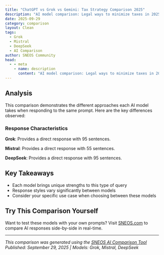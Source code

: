 ```yaml
---
title: "ChatGPT vs Grok vs Gemini: Tax Strategy Comparison 2025"
description: "AI model comparison: Legal ways to minimize taxes in 2025 - create a comprehensive tax optimization strategy..."
date: 2025-09-29
category: comparison
layout: Clean
tags:
  - Grok
  - Mistral
  - DeepSeek
  - AI Comparison
author: SNEOS Community
head:
  - - meta
    - name: description
      content: "AI model comparison: Legal ways to minimize taxes in 2025 - create a comprehensive tax optimization strategy..."
---
```


<ChatComparison
  title="ChatGPT vs Grok vs Gemini: Tax Strategy Comparison 2025"
  prompt="Legal ways to minimize taxes in 2025 - create a comprehensive tax optimization strategy"
  :responses='{
    "Grok": "Minimizing taxes in a legal and ethical manner requires careful planning, understanding of current tax laws, and often the assistance of a qualified tax professional. As I\u2019m addressing this question in 2023, I\u2019ll provide a comprehensive tax optimization strategy based on existing U.S. tax principles and reasonable projections for 2025. Note that tax laws can change due to new legislation, so it\u2019s critical to stay updated on IRS regulations and consult with a CPA or tax advisor for personalized advice. Below is a detailed strategy that focuses on federal income taxes for individuals and small business owners, with considerations for potential changes by 2025. This strategy assumes no major legislative overhaul but accounts for the expiration of certain provisions from the Tax Cuts and Jobs Act (TCJA) in 2025.\n\n---\n\n### **1. Understand the 2025 Tax Landscape**\nBefore diving into specific strategies, let\u2019s set the context. The TCJA, enacted in 2017, is set to expire at the end of 2025, which could result in the following changes unless Congress acts:\n- **Individual Tax Rates**: Post-2025, tax brackets may revert to pre-TCJA levels, meaning higher rates for most brackets (e.g., the top rate could return to 39.6% from 37%).\n- **Standard Deduction**: The higher standard deduction (currently $13,850 for single filers and $27,700 for married filing jointly in 2023, adjusted for inflation) may revert to lower levels.\n- **Itemized Deductions**: Caps on deductions like state and local taxes (SALT, currently $10,000) may be lifted, making itemizing more attractive for high-income earners in high-tax states.\n- **Child Tax Credit (CTC)**: Expanded credits under TCJA or temporary COVID-era relief may shrink, reducing benefits for families.\n- **Estate Tax**: The current high exemption ($12.92 million per individual in 2023, inflation-adjusted) may drop to around $5-6 million, impacting wealth transfer planning.\n\nWith this in mind, the goal is to reduce taxable income, maximize deductions and credits, and defer or shift income where possible.\n\n---\n\n### **2. Core Tax Optimization Strategies for Individuals**\n#### **A. Maximize Retirement Contributions**\n- **401(k) and 403(b) Plans**: Contribute the maximum allowed to employer-sponsored retirement plans. In 2023, the limit is $22,500 (plus $7,500 catch-up for those 50\u002B). Limits are typically adjusted for inflation, so expect a slight increase by 2025. Pre-tax contributions reduce your taxable income dollar-for-dollar.\n- **Traditional IRA**: If eligible (income limits apply if you have an employer plan), contribute up to $6,500 (2023 limit, plus $1,000 catch-up for 50\u002B). This also lowers taxable income.\n- **Roth IRA Conversions**: If tax rates are expected to rise post-2025, consider converting a portion of a Traditional IRA to a Roth IRA in earlier years at a lower rate. Pay taxes now on the converted amount to avoid higher future rates. However, balance this with your current cash flow needs.\n\n#### **B. Leverage Health Savings Accounts (HSAs)**\n- If you have a high-deductible health plan (HDHP), contribute to an HSA. In 2023, limits are $3,850 for individuals and $7,750 for families (plus $1,000 catch-up for 55\u002B). Contributions are pre-tax, grow tax-free, and withdrawals for qualified medical expenses are tax-free. By 2025, if you don\u2019t need the funds for medical expenses, let the account grow as a supplemental retirement fund (after age 65, non-medical withdrawals are taxed as income but without penalty).\n\n#### **C. Optimize Deductions and Credits**\n- **Standard vs. Itemized Deductions**: If the standard deduction decreases post-2025, itemizing may become more beneficial. Track expenses for:\n  - **Mortgage Interest**: Deductible on loans up to $750,000 (current TCJA limit; may revert to $1 million post-2025).\n  - **Charitable Contributions**: Donate cash or appreciated assets (stocks, real estate) to charities. Donating appreciated assets avoids capital gains tax while providing a deduction based on fair market value.\n  - **Medical Expenses**: Deductible if they exceed 7.5% of adjusted gross income (AGI), though this threshold could change.\n  - **SALT Deduction**: If the $10,000 cap is lifted post-2025, high earners in states like NY or CA can deduct more property and state income taxes.\n- **Bunch Deductions**: If itemizing, consider \u201Cbunching\u201D deductible expenses (e.g., charitable donations or medical expenses) into a single year to exceed the standard deduction threshold, then take the standard deduction in alternate years.\n- **Energy Credits**: Take advantage of credits for energy-efficient home improvements (e.g., solar panels) under the Inflation Reduction Act, which extends through 2032 with up to 30% credits on qualifying costs.\n- **Education Credits**: Use the American Opportunity Tax Credit (up to $2,500 per student) or Lifetime Learning Credit (up to $2,000) for qualifying educational expenses if applicable.\n\n#### **D. Manage Capital Gains and Investment Income**\n- **Harvest Losses**: Sell underperforming investments to offset capital gains. If losses exceed gains, deduct up to $3,000 annually against ordinary income, carrying over excess losses to future years.\n- **Delay Gains**: If possible, defer realizing large capital gains until a year when your income (and tax rate) is lower, or hold assets long-term to qualify for lower rates (0%, 15%, or 20% based on income).\n- **Opportunity Zones**: Invest capital gains in Qualified Opportunity Funds (QOFs) to defer taxes on gains until 2026 or longer, with potential tax reductions if held for 5-7 years.\n- **529 Plans**: Use 529 college savings plans for education expenses (tax-free growth and withdrawals for qualified costs). Some states offer state tax deductions for contributions.\n\n#### **E. Income Shifting and Deferral**\n- **Timing Income**: If self-employed or expecting a bonus, defer income to a lower-tax year (e.g., delay invoicing clients until January 2026 if rates drop or your income falls).\n- **Family Income Shifting**: Transfer income-producing assets (e.g., stocks) to family members in lower tax brackets (e.g., children or spouse), but be mindful of the \u201Ckiddie tax\u201D rules, which tax unearned income of minors at parental rates above a threshold ($2,300 in 2023).\n\n---\n\n### **3. Tax Strategies for Small Business Owners**\n#### **A. Choose the Right Business Structure**\n- **Sole Proprietorship/Partnership**: Simple but no personal liability protection; income is taxed at personal rates.\n- **S-Corp**: Elect S-Corp status to avoid self-employment tax on a portion of income (pay yourself a reasonable salary, then take remaining profits as distributions). However, payroll taxes apply to the salary.\n- **C-Corp**: If reinvesting profits, a C-Corp\u2019s flat 21% rate (post-TCJA) may be lower than personal rates, though double taxation applies on dividends. Consider this if personal rates rise post-2025.\n\n#### **B. Maximize Business Deductions**\n- **Section 179 Deduction**: Deduct the full cost of qualifying equipment or software purchases (up to $1.16 million in 2023, adjusted for inflation) in the year of purchase rather than depreciating over time.\n- **Bonus Depreciation**: Under TCJA, 100% bonus depreciation is available through 2022, phasing down to 80% in 2023, 60% in 2024, etc. By 2025, it may be lower, so plan major purchases accordingly.\n- **Home Office Deduction**: If working from home, claim a portion of rent, utilities, and internet based on the square footage used exclusively for business. Use the simplified method ($5 per square foot, up to 300 sq ft) if tracking expenses is cumbersome.\n- **Retirement Plans**: Set up a Solo 401(k) (up to $66,000 in 2023, plus catch-up) or SEP IRA (up to 25% of net earnings, max $66,000) to defer income and reduce taxable profits.\n\n#### **C. Qualified Business Income (QBI) Deduction**\n- Under TCJA, pass-through entities (S-Corps, partnerships, sole proprietors) may deduct up to 20% of qualified business income, subject to income limits and phase-outs (e.g., $182,100 for single filers in 2023). This deduction expires post-2025 unless extended, so maximize it in earlier years if eligible by keeping taxable income below phase-out thresholds.\n\n#### **D. Hiring Incentives**\n- **Work Opportunity Tax Credit (WOTC)**: Claim credits for hiring employees from targeted groups (e.g., veterans, ex-felons), up to $9,600 per employee depending on qualifications.\n- **Employee Retention Credit (ERC)**: If still available or extended by 2025, claim credits for retaining employees during economic hardship (check IRS updates for eligibility).\n\n---\n\n### **4. Estate and Wealth Transfer Planning**\nWith the potential reduction in estate tax exemption post-2025, act early if you have significant assets:\n- **Gift Assets Now**: Use the annual gift tax exclusion ($17,000 per recipient in 2023, adjusted for inflation) to transfer wealth to heirs tax-free. You can also pay for medical or educational expenses directly without counting toward the limit.\n- **Utilize Lifetime Exemption**: If your estate exceeds the future exemption (potentially $5-6 million), make large gifts now under the current higher exemption to lock",
    "Mistral": "Creating a comprehensive tax optimization strategy for 2025 involves leveraging various legal methods to minimize your tax liability. Here are some key strategies to consider:\n\n### 1. **Tax Planning and Timing**\n   - **Income Deferral**: Delay receiving income until the following year if you expect to be in a lower tax bracket.\n   - **Accelerate Deductions**: Pay deductible expenses before the end of the year to reduce your taxable income.\n   - **Tax-Loss Harvesting**: Sell investments at a loss to offset gains realized by selling other investments.\n\n### 2. **Retirement Savings**\n   - **Contribute to Retirement Accounts**: Maximize contributions to 401(k)s, IRAs, and other retirement plans to reduce taxable income.\n   - **Roth Conversions**: Consider converting traditional IRAs to Roth IRAs if you expect higher tax rates in the future.\n\n### 3. **Investment Strategies**\n   - **Tax-Efficient Investments**: Invest in municipal bonds, which are generally exempt from federal taxes and sometimes state taxes.\n   - **Dividend Reinvestment**: Reinvest dividends to avoid paying taxes on the income until the shares are sold.\n   - **Qualified Dividends**: Hold investments long enough to qualify for lower tax rates on dividends.\n\n### 4. **Business Owners**\n   - **Business Deductions**: Maximize legitimate business expenses to reduce taxable income.\n   - **Section 179 Deduction**: Take advantage of the Section 179 deduction to write off the full purchase price of qualifying equipment and software.\n   - **Home Office Deduction**: If you work from home, deduct a portion of your home expenses.\n\n### 5. **Real Estate**\n   - **Mortgage Interest Deduction**: Deduct mortgage interest on your primary residence.\n   - **Property Tax Deduction**: Deduct property taxes paid on your primary residence.\n   - **Depreciation**: If you own rental properties, take advantage of depreciation deductions.\n\n### 6. **Healthcare**\n   - **Health Savings Accounts (HSAs)**: Contribute to an HSA if you have a high-deductible health plan. Contributions are tax-deductible, and withdrawals for qualified medical expenses are tax-free.\n   - **Medical Expense Deduction**: Deduct medical expenses that exceed a certain percentage of your adjusted gross income.\n\n### 7. **Education**\n   - **529 Plans**: Contribute to a 529 plan for education savings. Contributions grow tax-free, and withdrawals for qualified education expenses are tax-free.\n   - **Education Tax Credits**: Take advantage of the American Opportunity Tax Credit and the Lifetime Learning Credit.\n\n### 8. **Charitable Giving**\n   - **Donations**: Make charitable donations to reduce taxable income. Consider donating appreciated assets to avoid capital gains tax.\n   - **Donor-Advised Funds**: Use a donor-advised fund to bunch charitable contributions and maximize deductions.\n\n### 9. **Family and Gifting**\n   - **Gift Tax Exclusion**: Utilize the annual gift tax exclusion to transfer wealth to family members without incurring gift taxes.\n   - **Estate Planning**: Implement estate planning strategies to minimize estate taxes, such as setting up trusts.\n\n### 10. **International Considerations**\n   - **Foreign Tax Credits**: If you have foreign income, take advantage of foreign tax credits to offset U.S. taxes.\n   - **Tax Treaties**: Utilize tax treaties to avoid double taxation on income earned abroad.\n\n### 11. **Professional Advice**\n   - **Tax Advisor**: Consult with a tax advisor or accountant to tailor a strategy to your specific situation.\n   - **Financial Planner**: Work with a financial planner to integrate tax planning with your overall financial goals.\n\n### 12. **Stay Informed**\n   - **Tax Law Changes**: Keep up-to-date with any changes in tax laws that may affect your strategy.\n   - **Educational Resources**: Utilize educational resources and seminars to stay informed about new tax-saving opportunities.\n\n### Implementation Plan\n1. **Assess Current Situation**: Review your current financial and tax situation.\n2. **Set Goals**: Define your tax optimization goals.\n3. **Develop Strategy**: Create a detailed plan incorporating the strategies mentioned above.\n4. **Monitor and Adjust**: Regularly review and adjust your strategy as needed.\n\nBy implementing a combination of these strategies, you can effectively minimize your tax liability in 2025 while staying compliant with tax laws.",
    "DeepSeek": "Of course. Here is a comprehensive tax optimization strategy for 2025, focusing entirely on legal and proactive methods. This guide is structured from foundational principles to advanced tactics.\n\n***\n\n### **Important Disclaimer**\nI am an AI assistant and not a licensed tax professional. This information is for educational purposes only. Tax laws are complex and change frequently. **You must consult with a qualified CPA or tax advisor** to develop a personalized plan based on your specific financial situation.\n\n---\n\n## **A Foundational Mindset for Tax Optimization**\n\nBefore diving into strategies, understand these core principles:\n\n1.  **Tax Avoidance vs. Tax Evasion:** Avoidance is the legal use of the tax code to minimize your liability. Evasion is illegal concealment or misrepresentation. This guide focuses solely on avoidance.\n2.  **It\u0027s a Year-Round Process:** The most effective strategies are implemented throughout the year, not just in December.\n3.  **Marginal Tax Rates:** The US has a progressive tax system. Your income is taxed in brackets. The goal is often to reduce your *taxable income*, which can move you into a lower bracket, saving you money on your highest-earning dollars.\n\n---\n\n## **Part 1: The Employee\u0027s Playbook (W-2 Income)**\n\nIf you are a salaried employee, your primary levers are retirement plans and itemized deductions.\n\n### **1. Maximize Tax-Advantaged Retirement Accounts**\nThis is the most powerful tool for most employees.\n\n*   **401(k), 403(b), or TSP:**\n    *   **Contribute the Maximum:** For 2024, the limit is $23,000 ($30,500 if 50 or older). While 2025 limits aren\u0027t finalized yet, they are expected to increase slightly with inflation. Aim for the maximum.\n    *   **Get the Employer Match:** This is free money and an instant 100% return on your investment.\n*   **Health Savings Account (HSA):** If you have a High-Deductible Health Plan (HDHP), this is the **best account available**.\n    *   **Triple Tax Advantage:** Contributions are tax-deductible, growth is tax-free, and withdrawals for qualified medical expenses are tax-free.\n    *   **Contribute the Max:** For 2024, it\u0027s $4,150 for individuals and $8,300 for families. Unused funds roll over indefinitely.\n*   **Traditional IRA:** Contributions may be tax-deductible if you (or your spouse) are not covered by a retirement plan at work, or if your income is below certain limits.\n\n### **2. Leverage Other Pre-Tax Benefits**\n*   **Flexible Spending Accounts (FSA):** Use these for dependent care or medical expenses. Contributions are pre-tax. Remember the \u0022use-it-or-lose-it\u0022 rule.\n*   **Commuter Benefits:** Pay for public transit or parking with pre-tax dollars.\n\n### **3. Strategic Charitable Giving (If You Itemize)**\nIf your total itemized deductions (including charitable gifts) exceed the standard deduction ($14,600 Single, $29,200 Married Filing Jointly in 2024), this becomes powerful.\n*   **Donate Appreciated Stock:** Donate stocks held for more than one year. You get to deduct the fair market value and avoid paying capital gains tax on the appreciation.\n*   **Bunching Donations:** Instead of giving $5,000 every year, give $10,000 every other year. This allows you to itemize deductions in the \u0022bunching\u0022 year and take the standard deduction in the off-year, maximizing your total benefit.\n\n### **4. Tax-Loss Harvesting in Taxable Brokerage Accounts**\nSell investments that are at a loss to offset capital gains you\u0027ve realized from winning trades. If your losses exceed your gains, you can deduct up to $3,000 against ordinary income and carry the rest forward.\n\n---\n\n## **Part 2: The Business Owner \u0026 Self-Employed Strategy**\n\nThis is where the most significant opportunities lie, as you have more control over your income and expenses.\n\n### **1. Business Structure Optimization**\n*   **S-Corp vs. LLC vs. Sole Proprietorship:** The right structure can save you thousands. S-Corporations can allow you to split income into a \u0022reasonable salary\u0022 (subject to payroll taxes) and distributions (not subject to self-employment tax). **This requires professional setup and compliance.**\n\n### **2. Maximize Business Deductions**\nKeep meticulous records and deduct every ordinary and necessary business expense.\n*   **Home Office Deduction:** If you have a dedicated space used regularly and exclusively for business.\n*   **Vehicle Expenses:** Use the standard mileage rate (67 cents/mile in 2024) or actual expenses method. Track all business miles.\n*   **Technology \u0026 Software:** Computers, monitors, subscriptions (like QuickBooks, Adobe Creative Cloud, etc.).\n*   **Meals \u0026 Entertainment:** 50% of business-related meals are deductible.\n*   **Health Insurance Premiums:** Self-employed individuals can deduct 100% of their health insurance premiums.\n*   **Retirement Plans for the Self-Employed:** You can contribute much more than a W-2 employee.\n    *   **Solo 401(k):** Allows for employee *and* employer contributions, up to ~$69,000 for 2024.\n    *   **SEP IRA:** Simpler but still allows for large contributions.\n\n### **3. Equipment Purchases \u0026 Depreciation**\n*   **Section 179 Deduction:** Deduct the full cost of qualifying business equipment (vehicles, machinery, software) in the year it\u0027s placed in service, up to a limit ($1.22 million in 2024).\n*   **Bonus Depreciation:** Currently allows for 60% first-year bonus depreciation on qualified assets in 2024 (phasing down).\n\n### **4. Hire Your Kids**\nIf you have a legitimate business, you can employ your children. Their wages are a deductible business expense, and the child will likely be in a 0% tax bracket, effectively shifting income tax-free (up to the standard deduction).\n\n---\n\n## **Part 3: Investment \u0026 Wealth-Building Strategies**\n\n### **1. Hold Investments for the Long Term**\nAssets held for over one year qualify for preferential long-term capital gains rates (0%, 15%, or 20%), which are significantly lower than ordinary income tax rates.\n\n### **2. Utilize Tax-Efficient Investment Vehicles**\n*   **Municipal Bonds (\u0022Munis\u0022):** Interest is often exempt from federal income tax and sometimes state tax if you buy bonds from your state.\n*   **Tax-Efficient Funds:** Index funds and ETFs are typically more tax-efficient than actively managed mutual funds because they generate fewer capital gains distributions.\n\n### **3. Consider Roth Accounts**\n*   **Roth IRA / Roth 401(k):** Contributions are made with *after-tax* dollars, but all growth and qualified withdrawals in retirement are **completely tax-free**.\n*   **Strategic Choice:** Roth accounts are ideal if you believe your tax rate will be higher in retirement than it is today. They also provide tax diversification.\n\n---\n\n## **Part 4: Family \u0026 Estate Planning Strategies**\n\n### **1. Gift Tax Exclusions**\n*   **Annual Exclusion:** In 2024, you can gift up to $18,000 per person to any number of individuals without any gift tax consequences or filing a gift tax return. This is a powerful way to shift wealth out of your estate tax-free.\n*   **Direct Payments:** You can pay for someone\u0027s medical bills or school tuition directly to the institution, without any limit, and it doesn\u0027t count against your annual or lifetime gift tax exclusion.\n\n### **2. 529 College Savings Plans**\n*   Contributions are not federally deductible, but earnings grow tax-free, and withdrawals for qualified education expenses are tax-free.\n*   Many states offer a state income tax deduction for contributions.\n\n---\n\n## **Your 2025 Action Plan \u0026 Timeline**\n\n*   **Q1 2025 (January - March):**\n    *   **Review \u0026 Project:** Meet with your CPA to project your 2025 income and tax liability.\n    *   **Adjust Withholding/Estimates:** If you got a large refund or owed a lot, adjust your W-4 with your employer or your quarterly estimated tax payments.\n    *   **Front-Load Retirement:** Increase your 401(k) contributions to hit the max by year-end.\n*   **Q2-Q3 2025 (April - September):**\n    *   **Implement Business Strategies:** Make major equipment purchases and implement other business tactics.\n    *   **Monitor Investments:** Keep an eye on your portfolio for tax-loss harvesting opportunities.\n*   **Q4 2025 (October - December):**\n    *   **Year-End Tax Planning Meeting:** Essential meeting with your CPA.\n    *   **Execute Final Moves:** Harvest tax losses, make charitable donations (especially of appreciated stock), bunch deductions, and make sure you\u0027ve maxed out your HSA and retirement accounts.\n    *   **Consider Deferring Income/Accelerating Deductions:** If you\u0027re on the cusp of a tax bracket, see if it makes sense to push income into 2026 or pull deductions into 2025.\n\nBy viewing tax optimization as a strategic, year-long process and leveraging the strategies that apply to your situation, you can legally and significantly reduce your tax burden and keep more of your hard-earned money."
  }'
  published-date="14:30"
/>

## Analysis

This comparison demonstrates the different approaches each AI model takes when responding to the same prompt. Here are the key differences observed:

### Response Characteristics

**Grok**: Provides a direct response with 95 sentences. 

**Mistral**: Provides a direct response with 55 sentences. 

**DeepSeek**: Provides a direct response with 95 sentences. 

## Key Takeaways

- Each model brings unique strengths to this type of query
- Response styles vary significantly between models
- Consider your specific use case when choosing between these models

## Try This Comparison Yourself

Want to test these models with your own prompts? Visit [SNEOS.com](https://sneos.com) to compare AI responses side-by-side in real-time.

---

*This comparison was generated using the [SNEOS AI Comparison Tool](https://sneos.com)*
*Published: September 29, 2025 | Models: Grok, Mistral, DeepSeek*
